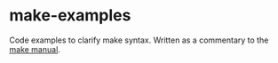 # make-examples
Code examples to clarify make syntax.  Written as a commentary to the [make manual](https://www.gnu.org/software/make/manual/).
